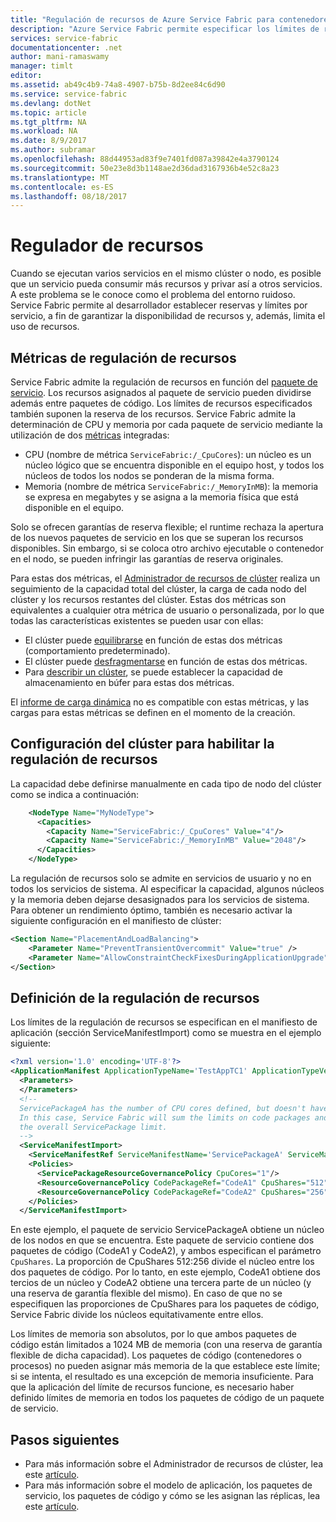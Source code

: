 ```yaml
---
title: "Regulación de recursos de Azure Service Fabric para contenedores y servicios | Microsoft Docs"
description: "Azure Service Fabric permite especificar los límites de recursos de servicios que se ejecutan dentro o fuera de contenedores."
services: service-fabric
documentationcenter: .net
author: mani-ramaswamy
manager: timlt
editor: 
ms.assetid: ab49c4b9-74a8-4907-b75b-8d2ee84c6d90
ms.service: service-fabric
ms.devlang: dotNet
ms.topic: article
ms.tgt_pltfrm: NA
ms.workload: NA
ms.date: 8/9/2017
ms.author: subramar
ms.openlocfilehash: 88d44953ad83f9e7401fd087a39842e4a3790124
ms.sourcegitcommit: 50e23e8d3b1148ae2d36dad3167936b4e52c8a23
ms.translationtype: MT
ms.contentlocale: es-ES
ms.lasthandoff: 08/18/2017
---
```

# <a name="resource-governance"></a>Regulador de recursos 

Cuando se ejecutan varios servicios en el mismo clúster o nodo, es posible que un servicio pueda consumir más recursos y privar así a otros servicios. A este problema se le conoce como el problema del entorno ruidoso. Service Fabric permite al desarrollador establecer reservas y límites por servicio, a fin de garantizar la disponibilidad de recursos y, además, limita el uso de recursos. 

## <a name="resource-governance-metrics"></a>Métricas de regulación de recursos 

Service Fabric admite la regulación de recursos en función del [paquete de servicio](service-fabric-application-model.md). Los recursos asignados al paquete de servicio pueden dividirse además entre paquetes de código. Los límites de recursos especificados también suponen la reserva de los recursos. Service Fabric admite la determinación de CPU y memoria por cada paquete de servicio mediante la utilización de dos [métricas](service-fabric-cluster-resource-manager-metrics.md) integradas:

* CPU (nombre de métrica `ServiceFabric:/_CpuCores`): un núcleo es un núcleo lógico que se encuentra disponible en el equipo host, y todos los núcleos de todos los nodos se ponderan de la misma forma.
* Memoria (nombre de métrica `ServiceFabric:/_MemoryInMB`): la memoria se expresa en megabytes y se asigna a la memoria física que está disponible en el equipo.

Solo se ofrecen garantías de reserva flexible; el runtime rechaza la apertura de los nuevos paquetes de servicio en los que se superan los recursos disponibles. Sin embargo, si se coloca otro archivo ejecutable o contenedor en el nodo, se pueden infringir las garantías de reserva originales.

Para estas dos métricas, el [Administrador de recursos de clúster](service-fabric-cluster-resource-manager-cluster-description.md) realiza un seguimiento de la capacidad total del clúster, la carga de cada nodo del clúster y los recursos restantes del clúster. Estas dos métricas son equivalentes a cualquier otra métrica de usuario o personalizada, por lo que todas las características existentes se pueden usar con ellas:
* El clúster puede [equilibrarse](service-fabric-cluster-resource-manager-balancing.md) en función de estas dos métricas (comportamiento predeterminado).
* El clúster puede [desfragmentarse](service-fabric-cluster-resource-manager-defragmentation-metrics.md) en función de estas dos métricas.
* Para [describir un clúster](service-fabric-cluster-resource-manager-cluster-description.md), se puede establecer la capacidad de almacenamiento en búfer para estas dos métricas.

El [informe de carga dinámica](service-fabric-cluster-resource-manager-metrics.md) no es compatible con estas métricas, y las cargas para estas métricas se definen en el momento de la creación.

## <a name="cluster-set-up-for-enabling-resource-governance"></a>Configuración del clúster para habilitar la regulación de recursos

La capacidad debe definirse manualmente en cada tipo de nodo del clúster como se indica a continuación:

```xml
    <NodeType Name="MyNodeType">
      <Capacities>
        <Capacity Name="ServiceFabric:/_CpuCores" Value="4"/>
        <Capacity Name="ServiceFabric:/_MemoryInMB" Value="2048"/>
      </Capacities>
    </NodeType>
```
 
La regulación de recursos solo se admite en servicios de usuario y no en todos los servicios de sistema. Al especificar la capacidad, algunos núcleos y la memoria deben dejarse desasignados para los servicios de sistema. Para obtener un rendimiento óptimo, también es necesario activar la siguiente configuración en el manifiesto de clúster: 

```xml
<Section Name="PlacementAndLoadBalancing">
    <Parameter Name="PreventTransientOvercommit" Value="true" /> 
    <Parameter Name="AllowConstraintCheckFixesDuringApplicationUpgrade" Value="true" />
</Section>
```


## <a name="specifying-resource-governance"></a>Definición de la regulación de recursos 

Los límites de la regulación de recursos se especifican en el manifiesto de aplicación (sección ServiceManifestImport) como se muestra en el ejemplo siguiente:

```xml
<?xml version='1.0' encoding='UTF-8'?>
<ApplicationManifest ApplicationTypeName='TestAppTC1' ApplicationTypeVersion='vTC1' xsi:schemaLocation='http://schemas.microsoft.com/2011/01/fabric ServiceFabricServiceModel.xsd' xmlns='http://schemas.microsoft.com/2011/01/fabric' xmlns:xsi='http://www.w3.org/2001/XMLSchema-instance'>
  <Parameters>
  </Parameters>
  <!--
  ServicePackageA has the number of CPU cores defined, but doesn't have the MemoryInMB defined.
  In this case, Service Fabric will sum the limits on code packages and uses the sum as 
  the overall ServicePackage limit.
  -->
  <ServiceManifestImport>
    <ServiceManifestRef ServiceManifestName='ServicePackageA' ServiceManifestVersion='v1'/>
    <Policies>
      <ServicePackageResourceGovernancePolicy CpuCores="1"/>
      <ResourceGovernancePolicy CodePackageRef="CodeA1" CpuShares="512" MemoryInMB="1000" />
      <ResourceGovernancePolicy CodePackageRef="CodeA2" CpuShares="256" MemoryInMB="1000" />
    </Policies>
  </ServiceManifestImport>
```
  
En este ejemplo, el paquete de servicio ServicePackageA obtiene un núcleo de los nodos en que se encuentra. Este paquete de servicio contiene dos paquetes de código (CodeA1 y CodeA2), y ambos especifican el parámetro `CpuShares`. La proporción de CpuShares 512:256 divide el núcleo entre los dos paquetes de código. Por lo tanto, en este ejemplo, CodeA1 obtiene dos tercios de un núcleo y CodeA2 obtiene una tercera parte de un núcleo (y una reserva de garantía flexible del mismo). En caso de que no se especifiquen las proporciones de CpuShares para los paquetes de código, Service Fabric divide los núcleos equitativamente entre ellos.

Los límites de memoria son absolutos, por lo que ambos paquetes de código están limitados a 1024 MB de memoria (con una reserva de garantía flexible de dicha capacidad). Los paquetes de código (contenedores o procesos) no pueden asignar más memoria de la que establece este límite; si se intenta, el resultado es una excepción de memoria insuficiente. Para que la aplicación del límite de recursos funcione, es necesario haber definido límites de memoria en todos los paquetes de código de un paquete de servicio.


## <a name="next-steps"></a>Pasos siguientes
* Para más información sobre el Administrador de recursos de clúster, lea este [artículo](service-fabric-cluster-resource-manager-introduction.md).
* Para más información sobre el modelo de aplicación, los paquetes de servicio, los paquetes de código y cómo se les asignan las réplicas, lea este [artículo](service-fabric-application-model.md).

